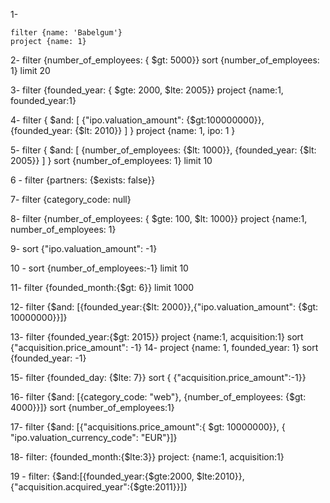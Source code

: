 1-

    filter {name: 'Babelgum'}
    project {name: 1} 

2-
    filter {number_of_employees: { $gt: 5000}}
    sort {number_of_employees: 1}
    limit 20

3-
    filter  {founded_year: { $gte: 2000, $lte: 2005}}
    project {name:1, founded_year:1} 

4-
    filter { $and: [ {"ipo.valuation_amount": {$gt:100000000}}, {founded_year:  {$lt: 2010}} ] }
    project {name: 1, ipo: 1 }

5-
    filter { $and: [ {number_of_employees: {$lt: 1000}}, {founded_year:  {$lt: 2005}} ] }
    sort {number_of_employees: 1}
    limit 10

6 -
    filter {partners: {$exists: false}}

7-
    filter {category_code: null}

8-
    filter {number_of_employees: { $gte: 100, $lt: 1000}}
    project {name:1, number_of_employees: 1}

9-
    sort {"ipo.valuation_amount": -1}

10 - 
    sort {number_of_employees:-1}
    limit 10

11-
    filter {founded_month:{$gt: 6}}
    limit 1000

12- 
    filter {$and: [{founded_year:{$lt: 2000}},{"ipo.valuation_amount": {$gt: 10000000}}]}


13-
    filter {founded_year:{$gt: 2015}}
    project {name:1, acquisition:1}
    sort {"acquisition.price_amount": -1}
14-
    project {name: 1, founded_year: 1}
    sort {founded_year: -1}
    
15-
    filter {founded_day: {$lte: 7}}
    sort { {"acquisition.price_amount":-1}}

16-
    filter {$and: [{category_code: "web"}, {number_of_employees: {$gt: 4000}}]}
    sort {number_of_employees:1}

17-
    filter {$and: [{"acquisitions.price_amount":{ $gt: 10000000}}, { "ipo.valuation_currency_code": "EUR"}]}


18-
    filter: {founded_month:{$lte:3}}
    project: {name:1, acquisition:1}

19 - 
    filter: {$and:[{founded_year:{$gte:2000, $lte:2010}}, {"acquisition.acquired_year":{$gte:2011}}]}
